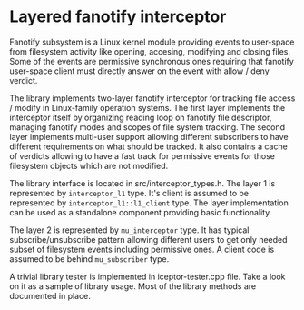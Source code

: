 # Layered fanotify interceptor

Fanotify subsystem is a Linux kernel module providing events to user-space from filesystem activity
like opening, accesing, modifying and closing files. Some of the events are permissive synchronous
ones requiring that fanotify user-space client must directly answer on the event with allow / deny
verdict.

The library implements two-layer fanotify interceptor for tracking file access / modify in
Linux-family operation systems. The first layer implements the interceptor itself by organizing
reading loop on fanotify file descriptor, managing fanotify modes and scopes of file system
tracking. The second layer implements multi-user support allowing different subscribers to have
different requirements on what should be tracked. It also contains a cache of verdicts allowing to
have a fast track for permissive events for those filesystem objects which are not modified.

The library interface is located in src/interceptor_types.h. The layer 1 is represented by
`interceptor_l1` type. It's client is assumed to be represented by `interceptor_l1::l1_client` type.
The layer implementation can be used as a standalone component providing basic functionality.

The layer 2 is represented by `mu_interceptor` type. It has typical subscribe/unsubscribe pattern
allowing different users to get only needed subset of filesystem events including permissive ones. A
client code is assumed to be behind `mu_subscriber` type.

A trivial library tester is implemented in iceptor-tester.cpp file. Take a look on it as a sample of
library usage. Most of the library methods are documented in place.
